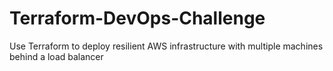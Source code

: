 # Terraform-DevOps-Challenge
Use Terraform to deploy resilient AWS infrastructure with multiple machines behind a load balancer
